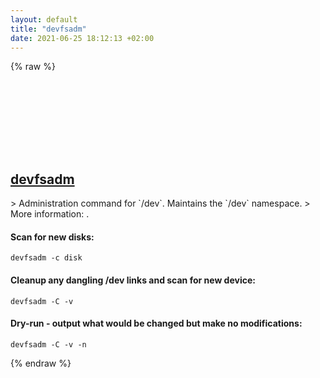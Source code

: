 ```yaml
---
layout: default
title: "devfsadm"
date: 2021-06-25 18:12:13 +02:00
---
```

{% raw %}
<h2 id="devfsadm">
  <a href="/en/sunos/devfsadm.html">devfsadm</a> <a href="#devfsadm"><svg class="icon">
    <use href="/assets/images/unicode_sprite.svg#link" />
  </svg></a>
</h2>
> Administration command for `/dev`. Maintains the `/dev` namespace.
> More information: <https://www.unix.com/man-page/sunos/1m/devfsadm>.

#### Scan for new disks:
```shell
devfsadm -c disk
```
#### Cleanup any dangling /dev links and scan for new device:
```shell
devfsadm -C -v
```
#### Dry-run - output what would be changed but make no modifications:
```shell
devfsadm -C -v -n
```
{% endraw %}